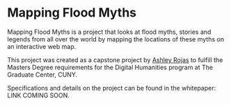 # Mapping Flood Myths

Mapping Flood Myths is a project that looks at flood myths, stories and legends from all over the world by mapping the locations of these myths on an interactive web map.

This project was created as a capstone project by [Ashley Rojas](https://github.com/arojas1/) to fulfill the Masters Degree requirements for the Digital Humanities program at The Graduate Center, CUNY.

Specifications and details on the project can be found in the whitepaper: LINK COMING SOON.